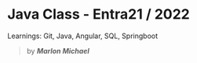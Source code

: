 # Java Class - Entra21 / 2022

Learnings: Git, Java, Angular, SQL, Springboot


>by ***Marlon Michael***

